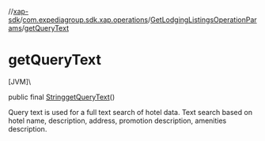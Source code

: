 //[xap-sdk](../../../index.md)/[com.expediagroup.sdk.xap.operations](../index.md)/[GetLodgingListingsOperationParams](index.md)/[getQueryText](get-query-text.md)

# getQueryText

[JVM]\

public final [String](https://docs.oracle.com/javase/8/docs/api/java/lang/String.html)[getQueryText](get-query-text.md)()

Query text is used for a full text search of hotel data.  Text search based on hotel name, description, address, promotion description, amenities description.
